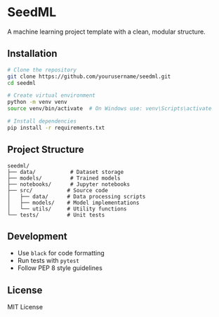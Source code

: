 # SeedML

A machine learning project template with a clean, modular structure.

## Installation

```bash
# Clone the repository
git clone https://github.com/yourusername/seedml.git
cd seedml

# Create virtual environment
python -m venv venv
source venv/bin/activate  # On Windows use: venv\Scripts\activate

# Install dependencies
pip install -r requirements.txt
```

## Project Structure

```
seedml/
├── data/           # Dataset storage
├── models/         # Trained models
├── notebooks/      # Jupyter notebooks
├── src/           # Source code
│   ├── data/      # Data processing scripts
│   ├── models/    # Model implementations
│   └── utils/     # Utility functions
└── tests/         # Unit tests
```

## Development

- Use `black` for code formatting
- Run tests with `pytest`
- Follow PEP 8 style guidelines

## License

MIT License
